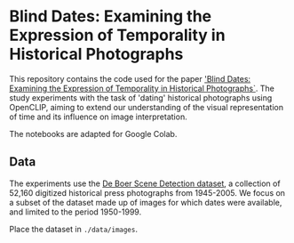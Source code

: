 # Blind Dates: Examining the Expression of Temporality in Historical Photographs

This repository contains the code used for the paper ['Blind Dates: Examining the Expression of Temporality in Historical Photographs`](link). The study experiments with the task of 'dating' historical photographs using OpenCLIP, aiming to extend our understanding of the visual representation of time and its influence on image interpretation.

The notebooks are adapted for Google Colab.

## Data

The experiments use the [De Boer Scene Detection dataset](https://zenodo.org/record/7137452), a collection of 52,160 digitized historical press photographs from 1945-2005. We focus on a subset of the dataset made up of images for which dates were available, and limited to the period 1950-1999.

Place the dataset in `./data/images`.